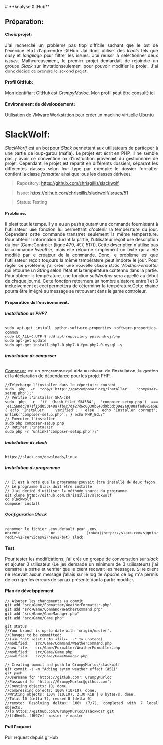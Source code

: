 <span style="text-align: justify">
# **Analyse GitHub**


## **Préparation:**
#### **Choix projet**:
J'ai recherché un problème pas trop difficile sachant que le but de l'exercice était d'apprendre GitHub. Jai donc utiliser des *labels* tels que *easy* et *language* pour filtrer les issues. J'ai réussit à sélectionner deux *issues*. Malheureusement, le premier projet demandait de rejoindre un groupe *Slack* sur invitationseulement pour pouvoir modifier le projet. J'ai donc décidé de prendre le second projet.

#### **Profil GitHub:**
Mon identifiant GitHub est *GrumpyMurloc*. Mon profil peut être consulté [ici](https://github.com/GrumpyMurloc)

#### **Environement de développement:**
Utilisation de VMware Workstation pour créer un machine virtuelle Ubuntu
	
# **SlackWolf**:
	
*SlackWorlf* est un bot pour *Slack* permettant aux utilisateurs de participer à une partie de loup-garou (mafia). Le projet est écrit en PHP. Il ne semble pas y avoir de convention on d'instruction provenant du gestionnaire de projet. Cependant, le projet est répartit en différents dossiers, séparant les différentes classes selon leur type par exemple: le dossier formatter contient la classe *formatter* ainsi que tous les classes dérivées. 

> Repository: https://github.com/chrisgillis/slackwolf

> Issue: https://github.com/chrisgillis/slackwolf/issues/51

> Status: Testing


#### **Problème:**
Il pleut tout le temps. Il y a eu un push ajoutant une commande fournissant à l'utilisateur une fonction lui permettant d'obtenir la température du jour. Cependant cette commande transmet seulement la même température. Pour obtenir l'information durant la partie, l'utilisateur reçoit une description du jour (GameControler (ligne 479, 497, 517)). Cette description n'utilise pas la commande *!weather*, mais elle retourne simplement un texte qui a été modifié par le créateur de la commande. Donc, le problème est que l'utilisateur reçoit toujours la même température peut importe le jour. Pour règler ce problème, j'ai créer une nouvelle classe static *WeatherFormatter* qui retourne un *String* selon l'état et la température contennu dans la partie. Pour obtenir la température, une fonction *setWeather* sera appellé au début de chaque journé. Cette fonction retournera un nombre aléatoire entre 1 et 3 inclusivement et ceci permettera de déterminer la température.Cette chaine pourra être intégré au message se retrouvant dans le game controleur.  


#### **Préparation de l'environement:**
###### **Installation de PHP7**

	sudo apt-get install python-software-properties software-properties-common
	sudo LC_ALL=C.UTF-8 add-apt-repository ppa:ondrej/php
	sudo apt-get update
	sudo apt-get install php7.0 php7.0-fpm php7.0-mysql -y
	
###### **Installation de composer**
[Composer](https://github.com/composer/composer)  est un programme qui aide au niveau de l'installation, la gestion et la déclaration de dépendance pour les 	projet PHP. 

	//Télécharge l'installer dans le répertoire courant
	sudo php -r "copy('https://getcomposer.org/installer', 'composer-setup.php');"
	// Vérifie l'installer SHA-384
	sudo php -r "if (hash_file('SHA384', 'composer-setup.php') === 'e115a8dc7871f15d853148a7fbac7da27d6c0030b848d9b3dc09e2a0388afed865e6a3d6b3c0fad45c48e2b5fc1196ae') { echo 'Installer 	verified'; } else { echo 'Installer corrupt'; unlink('composer-setup.php'); } echo PHP_EOL;"
	// Executer l'installer
	sudo php composer-setup.php
	// Retirer l'installer
	sudo php -r "unlink('composer-setup.php');"

###### **Installation de slack**
	https://slack.com/downloads/linux

###### **Installation du programme**

	// Il est à noté que le programme pouvait être installé de deux façon.
	// Le programme Slack doit être installé 
	// J'ai décidé d'utiliser la méthode source du programme.
	git clone http://github.com/chrisgillis/slackwolf
	cd slackwolf
	composer install

###### **Configuration Slack**	
	renommer le fichier .env.default pour .env
	obtenir un [token](https://slack.com/signin?redir=%2Fservices%2Fnew%2Fbot) slack

#### **Test**
Pour tester les modifications, j'ai créé un groupe de conversation sur *slack* et ajouter 3 utilisateur (Le jeu demande un minimum de 3 utilisateurs) j'ai démarré la partie et vérifier que le client recevait les messages. Si le client ne recevait aucun message j'allais sur le log de *Apache* ce log m'a permis de corriger les erreurs de syntax présente dan la partie modifier.

#### **Plan de développement**
	// Ajouter les changements au commit 
	git add "src/Game/Formatter/WeatherFormatter.php"
	git add "src/Game/Command/WeatherCommand.php"
	git add "src/Game/GameManager.php"
	git add "src/Game/Game.php"
	
	git status
	//Your branch is up-to-date with 'origin/master'.
	//Changes to be committed:
  	//(use "git reset HEAD <file>..." to unstage)
	//modified:   src/Game/Command/WeatherCommand.php
	//new file:   src/Game/Formatter/WeatherFormatter.php
	//modified:   src/Game/Game.php
	//modified:   src/Game/GameManager.php
	
	// Creating commit and push to GrumpyMurloc/slackwolf
	git commit -s -m "Adding sytem weather effect (#51)"
	git push
	//Username for 'https://github.com': GrumpyMurloc
	//Password for 'https://GrumpyMurloc@github.com': 
	//Counting objects: 10, done.
	//Compressing objects: 100% (10/10), done.
	//Writing objects: 100% (10/10), 2.30 KiB | 0 bytes/s, done.
	//Total 10 (delta 7), reused 0 (delta 0)
	//remote: Resolving deltas: 100% (7/7), completed with 7 local objects.
	//To https://github.com/GrumpyMurloc/slackwolf.git
   	//ff40ed6..ff697ef  master -> master
	
#### **Pull Request**
Pull request depuis gitHub	


